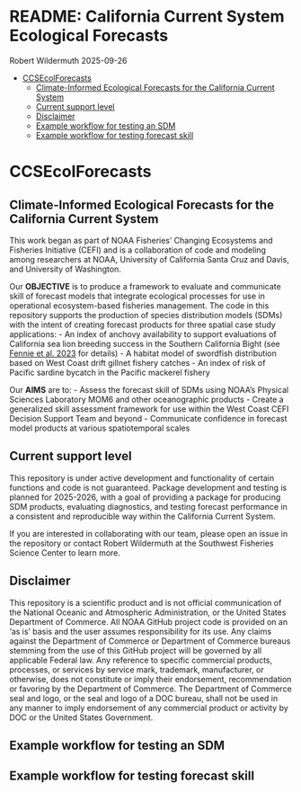 README: California Current System Ecological Forecasts
================
Robert Wildermuth
2025-09-26

- [CCSEcolForecasts](#ccsecolforecasts)
  - [Climate-Informed Ecological Forecasts for the California Current
    System](#climate-informed-ecological-forecasts-for-the-california-current-system)
  - [Current support level](#current-support-level)
  - [Disclaimer](#disclaimer)
  - [Example workflow for testing an
    SDM](#example-workflow-for-testing-an-sdm)
  - [Example workflow for testing forecast
    skill](#example-workflow-for-testing-forecast-skill)

# CCSEcolForecasts

## Climate-Informed Ecological Forecasts for the California Current System

This work began as part of NOAA Fisheries’ Changing Ecosystems and
Fisheries Initiative (CEFI) and is a collaboration of code and modeling
among researchers at NOAA, University of California Santa Cruz and
Davis, and University of Washington.

Our **OBJECTIVE** is to produce a framework to evaluate and communicate
skill of forecast models that integrate ecological processes for use in
operational ecosystem-based fisheries management. The code in this
repository supports the production of species distribution models (SDMs)
with the intent of creating forecast products for three spatial case
study applications: - An index of anchovy availability to support
evaluations of California sea lion breeding success in the Southern
California Bight (see [Fennie et
al. 2023](https://doi.org/10.1098/rspb.2022.2326) for details) - A
habitat model of swordfish distribution based on West Coast drift
gillnet fishery catches - An index of risk of Pacific sardine bycatch in
the Pacific mackerel fishery

Our **AIMS** are to: - Assess the forecast skill of SDMs using NOAA’s
Physical Sciences Laboratory MOM6 and other oceanographic products -
Create a generalized skill assessment framework for use within the West
Coast CEFI Decision Support Team and beyond - Communicate confidence in
forecast model products at various spatiotemporal scales

## Current support level

This repository is under active development and functionality of certain
functions and code is not guaranteed. Package development and testing is
planned for 2025-2026, with a goal of providing a package for producing
SDM products, evaluating diagnostics, and testing forecast performance
in a consistent and reproducible way within the California Current
System.

If you are interested in collaborating with our team, please open an
issue in the repository or contact Robert Wildermuth at the Southwest
Fisheries Science Center to learn more.

## Disclaimer

This repository is a scientific product and is not official
communication of the National Oceanic and Atmospheric Administration, or
the United States Department of Commerce. All NOAA GitHub project code
is provided on an ‘as is’ basis and the user assumes responsibility for
its use. Any claims against the Department of Commerce or Department of
Commerce bureaus stemming from the use of this GitHub project will be
governed by all applicable Federal law. Any reference to specific
commercial products, processes, or services by service mark, trademark,
manufacturer, or otherwise, does not constitute or imply their
endorsement, recommendation or favoring by the Department of Commerce.
The Department of Commerce seal and logo, or the seal and logo of a DOC
bureau, shall not be used in any manner to imply endorsement of any
commercial product or activity by DOC or the United States Government.

## Example workflow for testing an SDM

## Example workflow for testing forecast skill
